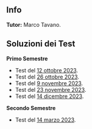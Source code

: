 ## Info
**Tutor:** Marco Tavano.

## Soluzioni dei Test 
**Primo Semestre**
- Test del [12 ottobre 2023](/SoluzioniTest1Geometria1.pdf).
- Test del [26 ottobre 2023](/SoluzioniTest2Geometria1.pdf).
- Test del [9 novembre 2023](/SoluzioniTest3Geometria1.pdf).
- Test del [23 novembre 2023](/SoluzioniTest4Geometria1.pdf).
- Test del [14 dicembre 2023](/SoluzioniTest5Geometria1.pdf).

**Secondo Semestre**
- Test del [14 marzo 2023](/SoluzioniTest1Geometria1SecondoSem.pdf).

